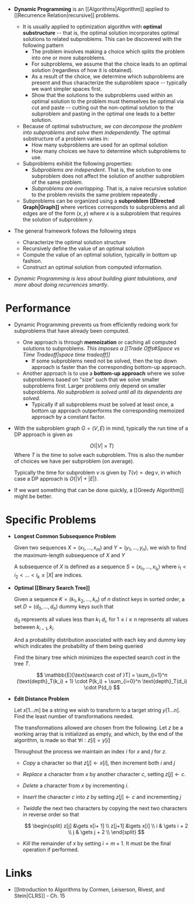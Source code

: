 * **Dynamic Programming** is an [[Algorithms|Algorithm]] applied to [[Recurrence Relation|recursive]] problems.
	* It is usually applied to optimization algorithm with **optimal substructure** -- that is, the optimal solution incorporates optimal solutions to related subproblems.  This can be discovered with the following pattern
		* The problem involves making a choice which splits the problem into one or more subproblems.
		* For subproblems, we assume that the choice leads to an optimal solution (regardless of how it is obtained).
		* As a result of the choice, we determine which subproblems are present and thus characterize the subproblem space -- typically we want simpler spaces first. 
		* Show that the solutions to the subproblems used within an optimal solution to the problem must themselves be optimal via cut and paste -- cutting out the non-optimal solution to the subproblem and pasting in the optimal one leads to a better solution. 
	* Because of optimal substructure, *we can decompose the problem into subproblems and solve them independently.* The optimal substructure of a problem varies in:
		* How many subproblems are used for an optimal solution
		* How many choices we have to determine which subproblems to use. 
	* Subproblems exhibit the following properties:
		* *Subproblems are independent*. That is, the solution to one subproblem does not affect the solution of another subproblem of the same problem. 
		* *Subproblems are overlapping*. That is, a naive recursive solution to the problem revisits the same problem repeatedly .
	* Subproblems can be organized using a **subproblem [[Directed Graph|Graph]]** where vertices corresponds to subproblems and all edges are of the form $(x,y)$ where $x$ is a subproblem that requires the solution of subproblem $y$. 

* The general framework follows the following steps
	* Characterize the optimal solution structure
	* Recursively define the value of an optimal solution
	* Compute the value of an optimal solution, typically in bottom up fashion.
	* Construct an optimal solution from computed information. 

* *Dynamic Programming is less about building giant tabulations, and more about doing recurrences smartly*. 

# Performance
* Dynamic Programming prevents us from efficiently redoing work for subproblems that have already been computed.  
	* One approach is through **memoization** or caching all computed solutions to subproblems. *This imposes a [[Trade Offs#Space vs Time Tradeoff|space time tradeoff]]* 
		* If some subproblems need not be solved, then the top down approach is faster than the corresponding bottom-up approach. 
	* Another approach is to use a **bottom-up approach**  where we solve subproblems based on "size" such that we solve smaller subproblems first. Larger problems only depend on smaller subproblems.  *No subproblem is solved until all its dependents are solved*.
		* Typically if all subproblems must be solved at least once, a bottom up approach outperforms the corresponding memoized approach by a constant factor. 

* With the subproblem graph $G=(V,E)$ in mind, typically the run time of a DP approach is given as 
  
  $$
  O(|V| \times T)
  $$
  Where $T$ is the time to solve each subproblem. This is also the number of choices we have per subproblem (on average). 
  
  Typically the time for subproblem $v$ is given by $T(v) \propto \deg{v}$, in which case a DP approach is $O(|V| + |E|)$. 

* If we want something that can be done quickly, a [[Greedy Algorithm]] might be better.

# Specific Problems
* **Longest Common Subsequence Problem**
  
  Given two sequences $X=(x_1,\dots, x_m)$ and $Y=(y_1,\dots,y_n)$, we wish to find the maximum-length subsequence of $X$ and $Y$
  
  A subsequence of $X$ is defined as a sequence $S=(x_{i_1}, \dots, x_{i_k})$ where $i_1 <i_2<\dots<i_k\le |X|$ are indices. 

* **Optimal [[Binary Search Tree]]**
  
  Given a sequence $K=(k_1,k_2,\dots, k_n)$ of $n$ distinct keys in sorted order, a  set  $D=(d_0,\dots,d_n)$ dummy keys such that 
  
  $d_0$ represents all values less than $k_1$
  $d_i$, for $1\le i \le n$ represents all values between $k_{i-1}, k_{i}$
  
  And a probability distribution associated with each key and dummy key which indicates the probability of them being queried
  
  Find the binary tree which minimizes the expected search cost in the tree $T$. 
  
  $$
  \mathbb{E}[\text{search cost of }T] = \sum_{i=1}^n (\text{depth}_T(k_i) + 1) \cdot P(k_i) + \sum_{i=0}^n \text{depth}_T(d_i) \cdot P(d_i)
  $$

* **Edit Distance Problem**
  
  Let $x[1\dots m]$ be a string we wish to transform to a target string $y[1\dots n]$. Find the least number of transformations needed.
  
  The transformations allowed are chosen from the following. Let $z$ be a working array that is initialized as empty, and which, by the end of the algorithm, is made so that $\forall i: z[i]= y[i]$
  
  Throughout the process we maintain an index $i$ for $x$ and $j$ for $z$. 
	* *Copy* a character so that $z[j]\gets x[i]$, then increment both $i$ and $j$
	* *Replace* a character from $x$ by another character $c$, setting $z[j]\gets c$. 
	* *Delete* a character from $x$ by incrementing $i$. 
	* *Insert* the character $c$ into $z$ by setting $z[j]\gets c$ and incrementing $j$
	* *Twiddle* the next two characters by copying the next two characters in reverse order so that
	  
	  $$
	  \begin{split}
	  z[j] &\gets x[i+ 1] \\
	  z[j+1] &\gets x[i] \\
	  i & \gets i + 2 \\
	  j & \gets j + 2 \\ 
	  \end{split}
	  $$
	* *Kill* the remainder of $x$ by setting $i=m+1$. It must be the final operation if performed. 

# Links
* [[Introduction to Algorithms by Cormen, Leiserson, Rivest, and Stein|CLRS]] - Ch. 15